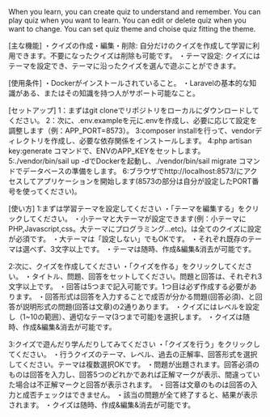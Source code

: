 When you learn, you can create quiz to understand and remember.
You can play quiz when you want to learn.
You can edit or delete quiz when you want to change.
You can set quiz theme and choise quiz fitting the theme.

[主な機能]
・クイズの作成・編集・削除: 自分だけのクイズを作成して学習に利用できます。不要になったクイズは削除も可能です。
・テーマ設定: クイズにはテーマを設定でき、テーマに沿ったクイズを選んで遊ぶことができます。

[使用条件]
・Dockerがインストールされていること。
・Laravelの基本的な知識がある、またはその知識を持つ人がサポート可能なこと。

[セットアップ]
1：まずはgit cloneでリポジトリをローカルにダウンロードしてください。
2：次に、.env.exampleを元に.envを作成し、必要に応じて設定を調整します（例：APP_PORT=8573）。
3:composer installを行って、vendorディレクトリを作成し、必要な依存関係をインストールします。
4:php artisan key:generate コマンドで、ENVのAPP_KEYをセットします。
5:./vendor/bin/sail up -dでDockerを起動し、./vendor/bin/sail migrate コマンドでデータベースの準備をします。
6:ブラウザでhttp://localhost:8573/にアクセスしてアプリケーションを開始します(8573の部分は自分が設定したPORT番号を使ってください)。

[使い方]
1:まずは学習テーマを設定してください
・「テーマを編集する」をクリックしてください。
・小テーマと大テーマが設定できます(例：小テーマにPHP,Javascript,css。大テーマにプログラミング…etc)。は全てのクイズに設定が必須です。
・大テーマは「設定しない」でもOKです。
・それぞれ既存のテーマは選べず、3文字以上です。
・テーマは随時、作成&編集&消去が可能です。

2:次に、クイズを作成してください
・「クイズを作る」をクリックしてください。
・タイトル、問題、回答をセットしてください。問題と回答は、それぞれ3文字以上です。
・回答は5つまで記入可能です。1つ目は必ず作成する必要があります。
・回答形式は回答を入力することで成否が分かる問題(回答必須)、と回答が説明形式の問題(回答は文章)の2通りあります。
・クイズにはレベルを設定し（1~10の範囲）、適切なテーマ(3つまで可能)を選択します。
・クイズは随時、作成&編集&消去が可能です。

3:クイズで遊んだり学んだりしてみてください
・「クイズを行う」をクリックしてください。
・行うクイズのテーマ、レベル、過去の正解率、回答形式を選択してください。テーマは複数選択OKです。
・問題が出題されます。回答必須のものは回答を入力し、回答5つのどれかであれば正解マークが表示、間違っていた場合は不正解マークと回答が表示されます。
・回答は文章のものは回答の入力と成否チェックはできません。
・該当の問題が全て終了すると、結果が表示されます。
・クイズは随時、作成&編集&消去が可能です。


